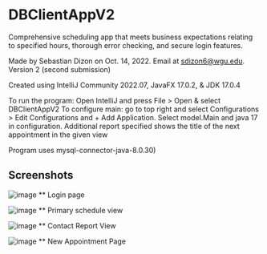 # DBClientAppV2 
Comprehensive scheduling app that meets business expectations relating to specified hours, thorough error checking, and secure login features. 

Made by Sebastian Dizon on Oct. 14, 2022. Email at sdizon6@wgu.edu. Version 2 (second submission)

Created using IntelliJ Community 2022.07, JavaFX 17.0.2, & JDK 17.0.4

To run the program: 
Open IntelliJ and press File > Open & select DBClientAppV2
To configure main: go to top right and select Configurations > Edit Configurations and + Add Application. Select model.Main and java 17 in configuration.
Additional report specified shows the title of the next appointment in the given view

Program uses mysql-connector-java-8.0.30)

## Screenshots
![image](https://github.com/sebastiandizon/DBClientAppV3/assets/116120068/b21f9a72-7877-4108-8341-3a98afffdb92)
** Login page

![image](https://github.com/sebastiandizon/DBClientAppV3/assets/116120068/200977a1-e095-4b24-bbaa-4ff279e05e4b)
** Primary schedule view

![image](https://github.com/sebastiandizon/DBClientAppV3/assets/116120068/823d8aad-bd06-4d84-87bf-55023b5131d4)
** Contact Report View

![image](https://github.com/sebastiandizon/DBClientAppV3/assets/116120068/ebe55769-934d-488b-af09-414b252c4895)
** New Appointment Page
